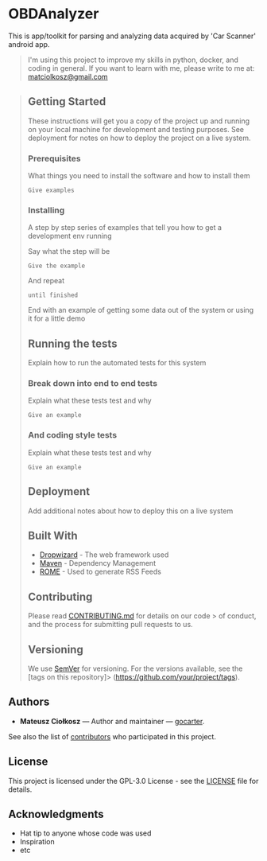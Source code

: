 # OBDAnalyzer

This is app/toolkit for parsing and analyzing data acquired by 'Car Scanner' android app.

> I'm using this project to improve my skills in python, docker, and coding in general.
> If you want to learn with me, please write to me at: <matciolkosz@gmail.com>

> ## Getting Started
>
> These instructions will get you a copy of the project up and running on your local machine for development and
> testing purposes. See deployment for notes on how to deploy the project on a live system.
>
> ### Prerequisites
>
> What things you need to install the software and how to install them
>
> ```
> Give examples
> ```
>
> ### Installing
>
> A step by step series of examples that tell you how to get a development env running
>
> Say what the step will be
>
> ```
> Give the example
> ```
>
> And repeat
>
> ```
> until finished
> ```
>
> End with an example of getting some data out of the system or using it for a little demo
>
> ## Running the tests
>
> Explain how to run the automated tests for this system
>
> ### Break down into end to end tests
>
> Explain what these tests test and why
>
> ```
> Give an example
> ```
>
> ### And coding style tests
>
> Explain what these tests test and why
>
> ```
> Give an example
> ```
>
> ## Deployment
>
> Add additional notes about how to deploy this on a live system
>
> ## Built With
>
> - [Dropwizard](http://www.dropwizard.io/1.0.2/docs/) - The web framework used
> - [Maven](https://maven.apache.org/) - Dependency Management
> - [ROME](https://rometools.github.io/rome/) - Used to generate RSS Feeds
>
> ## Contributing
>
> Please read [CONTRIBUTING.md](https://gist.github.com/PurpleBooth/b24679402957c63ec426) for details on our code > of conduct, and the process for submitting pull requests to us.
>
> ## Versioning
>
> We use [SemVer](http://semver.org/) for versioning. For the versions available, see the [tags on this repository]> (https://github.com/your/project/tags).

## Authors

- **Mateusz Ciołkosz** — Author and maintainer — [gocarter](https://github.com/gocarter).

See also the list of [contributors](https://github.com/your/project/contributors) who participated in this project.

## License

This project is licensed under the GPL-3.0 License - see the [LICENSE](LICENSE) file for details.

## Acknowledgments

- Hat tip to anyone whose code was used
- Inspiration
- etc
